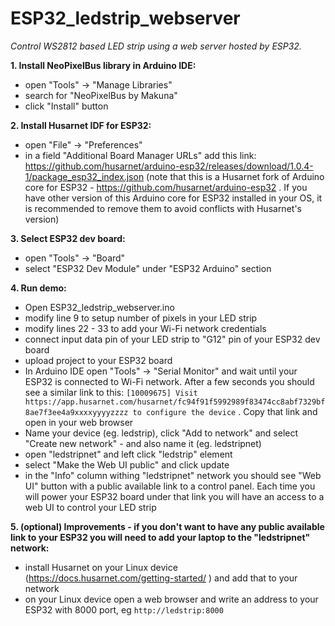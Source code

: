 # ESP32_ledstrip_webserver
*Control WS2812 based LED strip using a web server hosted by ESP32.*

**1. Install NeoPixelBus library in Arduino IDE:**
* open "Tools" -> "Manage Libraries"
* search for "NeoPixelBus by Makuna"
* click "Install" button

**2. Install Husarnet IDF for ESP32:**
* open "File" -> "Preferences"
* in a field "Additional Board Manager URLs" add this link: https://github.com/husarnet/arduino-esp32/releases/download/1.0.4-1/package_esp32_index.json
(note that this is a Husarnet fork of Arduino core for ESP32 - https://github.com/husarnet/arduino-esp32 . If you have other version of this Arduino core for ESP32 installed in your OS, it is recommended to remove them to avoid conflicts with Husarnet's version)

**3. Select ESP32 dev board:**
* open "Tools" -> "Board"
* select "ESP32 Dev Module" under "ESP32 Arduino" section

**4. Run demo:**
* Open ESP32_ledstrip_webserver.ino
* modify line 9 to setup number of pixels in your LED strip
* modify lines 22 - 33 to add your Wi-Fi network credentials
* connect input data pin of your LED strip to "G12" pin of your ESP32 dev board
* upload project to your ESP32 board 
* In Arduino IDE open "Tools" -> "Serial Monitor" and wait until your ESP32 is connected to Wi-Fi network. After a few seconds you should see a similar link to this: ```[10009675] Visit https://app.husarnet.com/husarnet/fc94f91f5992989f83474cc8abf7329bf8ae7f3ee4a9xxxxyyyyzzzz to configure the device``` . Copy that link and open in your web browser
* Name your device (eg. ledstrip), click "Add to network" and select "Create new network" - and also name it (eg. ledstripnet)
* open "ledstripnet" and left click "ledstrip" element
* select "Make the Web UI public" and click update
* in the "Info" column withing "ledstripnet" network you should see "Web UI" button with a public available link to a control panel. Each time you will power your ESP32 board under that link you will have an access to a web UI to control your LED strip

**5. (optional) Improvements - if you don't want to have any public available link to your ESP32 you will need to add your laptop to the "ledstripnet" network:**
* install Husarnet on your Linux device (https://docs.husarnet.com/getting-started/ ) and add that to your network
* on your Linux device open a web browser and write an address to your ESP32 with 8000 port, eg `http://ledstrip:8000`


